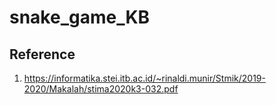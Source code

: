 # snake_game_KB

## Reference
1. https://informatika.stei.itb.ac.id/~rinaldi.munir/Stmik/2019-2020/Makalah/stima2020k3-032.pdf
